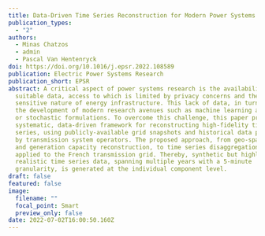 ```yaml
---
title: Data-Driven Time Series Reconstruction for Modern Power Systems Research
publication_types:
  - "2"
authors:
  - Minas Chatzos
  - admin
  - Pascal Van Hentenryck
doi: https://doi.org/10.1016/j.epsr.2022.108589
publication: Electric Power Systems Research
publication_short: EPSR
abstract: A critical aspect of power systems research is the availability of
  suitable data, access to which is limited by privacy concerns and the
  sensitive nature of energy infrastructure. This lack of data, in turn, hinders
  the development of modern research avenues such as machine learning approaches
  or stochastic formulations. To overcome this challenge, this paper proposes a
  systematic, data-driven framework for reconstructing high-fidelity time
  series, using publicly-available grid snapshots and historical data published
  by transmission system operators. The proposed approach, from geo-spatial data
  and generation capacity reconstruction, to time series disaggregation, is
  applied to the French transmission grid. Thereby, synthetic but highly
  realistic time series data, spanning multiple years with a 5-minute
  granularity, is generated at the individual component level.
draft: false
featured: false
image:
  filename: ""
  focal_point: Smart
  preview_only: false
date: 2022-07-02T16:00:50.160Z
---
```


